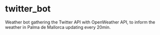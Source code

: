 # twitter_bot
Weather bot gathering the Twitter API with OpenWeather API, to inform the weather in Palma de Mallorca updating every 20min.
